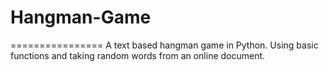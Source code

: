# Hangman-Game
================
A text based hangman game in Python.
Using basic functions and taking random words from an online document.

